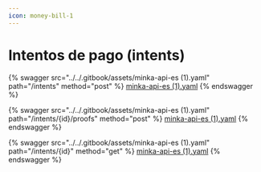 ```yaml
---
icon: money-bill-1
---
```


# Intentos de pago (intents)

{% swagger src="../../.gitbook/assets/minka-api-es (1).yaml" path="/intents" method="post" %}
[minka-api-es (1).yaml](<../../.gitbook/assets/minka-api-es (1).yaml>)
{% endswagger %}

{% swagger src="../../.gitbook/assets/minka-api-es (1).yaml" path="/intents/{id}/proofs" method="post" %}
[minka-api-es (1).yaml](<../../.gitbook/assets/minka-api-es (1).yaml>)
{% endswagger %}

{% swagger src="../../.gitbook/assets/minka-api-es (1).yaml" path="/intents/{id}" method="get" %}
[minka-api-es (1).yaml](<../../.gitbook/assets/minka-api-es (1).yaml>)
{% endswagger %}
